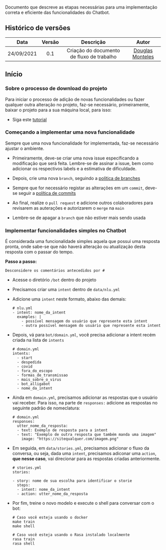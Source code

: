 Documento que descreve as etapas necessárias para uma implementação correta e eficiente das funcionalidades do Chatbot.

## Histórico de versões

| Data | Versão | Descrição | Autor |
| :--------: | :----: |:---------------: | :---------------: |
| 24/09/2021 | 0.1 | Criação do documento de fluxo de trabalho | [Douglas Monteles](https://github.com/DouglasMonteles)|

## Início

### Sobre o processo de download do projeto 
Para iniciar o processo de adição de novas funcionalidades ou fazer qualquer outra alteração no projeto, faz-se necessário, primeiramente, baixar o projeto para a sua máquina local, para isso:

  - Siga este [tutorial](https://github.com/fga-eps-mds/2021-1-Bot#readme)

### Começando a implementar uma nova funcionalidade
Sempre que uma nova funcionalidade for implementada, faz-se necessário ajustar o ambiente.

  - Primeiramente, deve-se criar uma nova issue específicando a modificação que será feita. Lembre-se de assinar a issue, bem como adicionar os respectivos labels e a estimativa de dificuldade.

  - Depois, crie uma nova `branch`, seguindo a [política de branches](https://github.com/fga-eps-mds/2021-1-Bot/blob/main/docs/politicas/branches.md)

  - Sempre que for necessário registar as alterações em um `commit`, deve-se seguir a [política de commits](https://github.com/fga-eps-mds/2021-1-Bot/blob/main/docs/politicas/commits.md)

  - Ao final, realize o `pull request` e adicione outros colaboradores para revisarem as auterações e autorizarem o `merge` na `main`

  - Lembre-se de apagar a `branch` que não estiver mais sendo usada

### Implementar funcionalidades simples no Chatbot
É considerada uma funcionalidade simples aquela que possui uma resposta pronta, onde sabe-se que não haverá alteração ou atualização desta resposta com o passar do tempo.

<strong>Passo a passo:</strong>
  
`Desconsidere os comentários antecedidos por #`

  - Acesse o diretório `/bot` dentro do projeto
  - Precisamos criar uma `intent` dentro de `data/nlu.yml`
  - Adicione uma `intent` neste formato, abaixo das demais:
        
        # nlu.yml
        - intent: nome_da_intent
          examples: |
            - possível mensagem do usuário que represente esta intent
            - outra possível mensagem do usuário que represente esta intent

  - Depois, vá para `bot/domain.yml`, você precisa adicionar a intent recém criada na lista de `intents`

        # domain.yml
        intents:
          - start
          - despedida
          - covid
          - fora_do_escopo
          - formas_de_transmissao
          - mais_sobre_o_virus
          - bot_alligabot 
          - nome_da_intent
    
  - Ainda em `domain.yml`, precisamos adicionar as respostas que o usuário vai receber. Para isso, na parte de `responses:` adicione as respostas no seguinte padrão de nomeclatura: 

        # domain.yml
        responses:
          utter_nome_da_resposta:
          - text: Exemplo de resposta para a intent
          - text: "Exemplo de outra resposta que também manda uma imagem"
            image: "https://sitequalquer.com/imagem.png"

  - Em seguida, em `data/stories.yml`, precisamos adicionar o fluxo da conversa, ou seja, dada uma `intent`, precisamos adiconar uma `action`, <strong>que nesse caso</strong>, vai direcionar para as respostas criadas anteriormente.

        # stories.yml
        stories:

        - story: nome de sua escolha para identificar o storie
          steps:
          - intent: nome_da_intent
          - action: utter_nome_da_resposta

  - Por fim, treine o novo modelo e execute o shell para conversar com o bot:

        # Caso você esteja usando o docker
        make train
        make shell

        # Caso você esteja usando o Rasa instalado localmente
        rasa train
        rasa shell